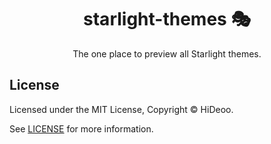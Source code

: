 <div align="center">
  <h1>starlight-themes 🎭</h1>
  <p>The one place to preview all Starlight themes.</p>
</div>

## License

Licensed under the MIT License, Copyright © HiDeoo.

See [LICENSE](https://github.com/HiDeoo/starlight-themes/blob/main/LICENSE) for more information.
